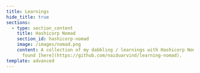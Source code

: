 ```yaml
---
title: Learnings
hide_title: true
sections:
  - type: section_content
    title: Hashicorp Nomad
    section_id: hashicorp-nomad
    image: /images/nomad.png
    content: A collection of my dabbling / learnings with Hashicorp Nomad can be
      found [here](https://github.com/naiduarvind/learning-nomad).
template: advanced
---
```

